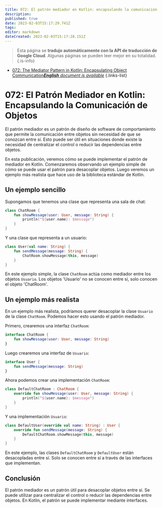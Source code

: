 ```yaml
---
title: 072: El patrón mediador en Kotlin: encapsulando la comunicación de objetos
description: 
published: true
date: 2023-02-03T15:17:29.741Z
tags: 
editor: markdown
dateCreated: 2023-02-03T15:17:28.151Z
---
```


> Esta página se **tradujo automáticamente con la API de traducción de Google Cloud**.
Algunas páginas se pueden leer mejor en su totalidad.{.is-info}



- [072: The Mediator Pattern in Kotlin: Encapsulating Object Communication***English** document is available*](/en/Knowledge-base/Kotlin/Learning/072-the-mediator-pattern-in-kotlin-encapsulating-object-communication)
{.links-list}


# 072: El Patrón Mediador en Kotlin: Encapsulando la Comunicación de Objetos

El patrón mediador es un patrón de diseño de software de comportamiento que permite la comunicación entre objetos sin necesidad de que se conozcan entre sí. Esto puede ser útil en situaciones donde existe la necesidad de centralizar el control o reducir las dependencias entre objetos.

En esta publicación, veremos cómo se puede implementar el patrón de mediador en Kotlin. Comenzaremos observando un ejemplo simple de cómo se puede usar el patrón para desacoplar objetos. Luego veremos un ejemplo más realista que hace uso de la biblioteca estándar de Kotlin.

## Un ejemplo sencillo

Supongamos que tenemos una clase que representa una sala de chat:

```kotlin
class ChatRoom {
    fun showMessage(user: User, message: String) {
        println("${user.name}: $message")
    }
}
```

Y una clase que representa a un usuario:

```kotlin
class User(val name: String) {
    fun sendMessage(message: String) {
        ChatRoom.showMessage(this, message)
    }
}
```

En este ejemplo simple, la clase `ChatRoom` actúa como mediador entre los objetos `Usuario`. Los objetos 'Usuario' no se conocen entre sí, solo conocen el objeto 'ChatRoom'.

## Un ejemplo más realista

En un ejemplo más realista, podríamos querer desacoplar la clase `Usuario` de la clase `ChatRoom`. Podemos hacer esto usando el patrón mediador.

Primero, crearemos una interfaz `ChatRoom`:

```kotlin
interface ChatRoom {
    fun showMessage(user: User, message: String)
}
```

Luego crearemos una interfaz de `Usuario`:

```kotlin
interface User {
    fun sendMessage(message: String)
}
```

Ahora podemos crear una implementación `ChatRoom`:

```kotlin
class DefaultChatRoom : ChatRoom {
    override fun showMessage(user: User, message: String) {
        println("${user.name}: $message")
    }
}
```

Y una implementación `Usuario`:

```kotlin
class DefaultUser(override val name: String) : User {
    override fun sendMessage(message: String) {
        DefaultChatRoom.showMessage(this, message)
    }
}
```

En este ejemplo, las clases `DefaultChatRoom` y `DefaultUser` están desacopladas entre sí. Solo se conocen entre sí a través de las interfaces que implementan.

## Conclusión

El patrón mediador es un patrón útil para desacoplar objetos entre sí. Se puede utilizar para centralizar el control o reducir las dependencias entre objetos. En Kotlin, el patrón se puede implementar mediante interfaces.